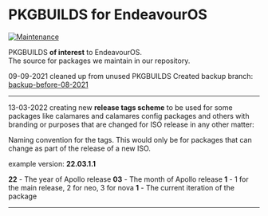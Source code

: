 # PKGBUILDS for EndeavourOS 

[![Maintenance](https://img.shields.io/maintenance/yes/2022.svg)]()

PKGBUILDS **of interest** to EndeavourOS.<br>
The source for packages we maintain in our repository.

09-09-2021 cleaned up from unused PKGBUILDS
Created backup branch:
[backup-before-08-2021](https://github.com/endeavouros-team/PKGBUILDS/tree/backup-before-08-2021)

--- 

13-03-2022 creating new **release tags scheme** to be used for some packages like calamares and calamares config packages and others with branding or purposes that are changed for ISO release in any other matter:

Naming convention for the tags. 
This would only be for packages that can change as part of the release of a new ISO.

example version: **22.03.1.1**

**22** - The year of Apollo release
**03** - The month of Apollo release
**1** - 1 for the main release, 2 for neo, 3 for nova
**1** - The current iteration of the package

---
